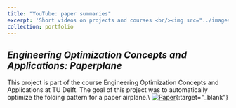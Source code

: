 ```yaml
---
title: "YouTube: paper summaries"
excerpt: 'Short videos on projects and courses <br/><img src="../images/you_proj.png" alt="drawing" width="500"/>'
collection: portfolio
---
```


_Engineering Optimization Concepts and Applications: Paperplane_ 
-
This project is part of the course Engineering Optimization Concepts and Applications at TU Delft.
The goal of this project was to automatically optimize the folding pattern for a paper airplane.\\
[![Paper](https://img.youtube.com/vi/8Hy7yl3XPO0/0.jpg)](https://www.youtube.com/watch?v=8Hy7yl3XPO0){:target="_blank"}
